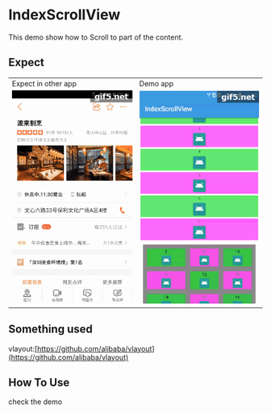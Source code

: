# IndexScrollView
This demo show how to Scroll to part of the content.

## Expect
<table align="center">
    <tr>
        <td>Expect in other app</td>
        <td>Demo app</td>
    </tr>
    <tr>
        <td><img src="https://github.com/OrangeHao/IndexScrollView/blob/master/ScreenRecord/expect.gif"/></td>
        <td><img src="https://github.com/OrangeHao/IndexScrollView/blob/master/ScreenRecord/demo.gif"/></td>
    </tr>
</table>

## Something used

vlayout:[https://github.com/alibaba/vlayout](https://github.com/alibaba/vlayout)

## How To Use
check the demo
